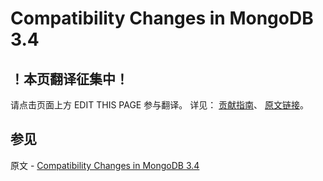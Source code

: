 # Compatibility Changes in MongoDB 3.4

## ！本页翻译征集中！

请点击页面上方 EDIT THIS PAGE 参与翻译。
详见：
[贡献指南]( https://github.com/JinMuInfo/MongoDB-Manual-zh/blob/master/CONTRIBUTING.md )、
[原文链接](  https://docs.mongodb.com/manual/release-notes/3.4-compatibility/  )。

## 参见

原文 - [Compatibility Changes in MongoDB 3.4]( https://docs.mongodb.com/manual/release-notes/3.4-compatibility/ )

